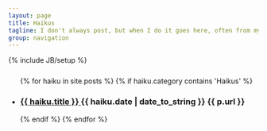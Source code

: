 ```yaml
---
layout: page
title: Haikus
tagline: I don't always post, but when I do it goes here, often from my phone
group: navigation
---
```

{% include JB/setup %}

<div class="floatingBox" style="margin-top:25px">
 <ul class="haikus">
      {% for haiku in site.posts %}
      {% if haiku.category contains 'Haikus' %}
      <li>
          <h3>
              <a href="{{ haiku.url }}">
                  {{ haiku.title }}
              </a>
              <span class="haiku-date">
                  {{ haiku.date | date_to_string }}
             </span>
             <span>
             {{ p.url }}
             </span>
         </h3>
     </li>
     {% endif %}
     {% endfor %}
 </ul>
</div>
